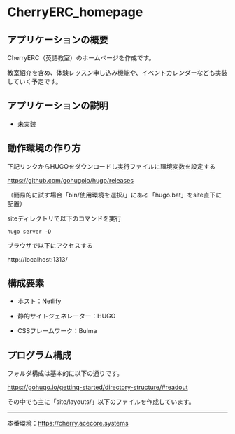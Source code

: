 # CherryERC_homepage

## アプリケーションの概要

CherryERC（英語教室）のホームページを作成です。

教室紹介を含め、体験レッスン申し込み機能や、イベントカレンダーなども実装していく予定です。

## アプリケーションの説明

 - 未実装

## 動作環境の作り方
	
下記リンクからHUGOをダウンロードし実行ファイルに環境変数を設定する

https://github.com/gohugoio/hugo/releases

（簡易的に試す場合「bin/使用環境を選択/」にある「hugo.bat」をsite直下に配置）

siteディレクトリで以下のコマンドを実行

	hugo server -D

ブラウザで以下にアクセスする

http://localhost:1313/

## 構成要素

 - ホスト：Netlify

 - 静的サイトジェネレーター：HUGO

 - CSSフレームワーク：Bulma

## プログラム構成

フォルダ構成は基本的に以下の通りです。

https://gohugo.io/getting-started/directory-structure/#readout

その中でも主に「site/layouts/」以下のファイルを作成しています。

---

本番環境：https://cherry.acecore.systems
